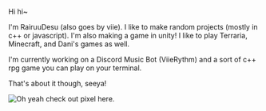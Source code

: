 Hi hi~

I'm RairuuDesu (also goes by viie). I like to make random projects (mostly in c++ or javascript). I'm also making a game in unity! I like to play Terraria, Minecraft, and Dani's games as well.

I'm currently working on a Discord Music Bot (ViieRythm) and a sort of c++ rpg game you can play on your terminal.

That's about it though, seeya!

![Oh yeah check out pixel here.](https://github.com/PixelPasta)
